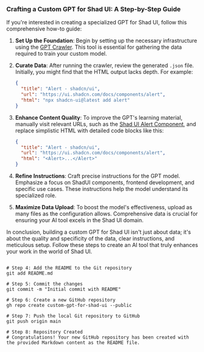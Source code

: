 ### Crafting a Custom GPT for Shad UI: A Step-by-Step Guide

If you\'re interested in creating a specialized GPT for Shad UI, follow this comprehensive how-to guide:

1. **Set Up the Foundation**: Begin by setting up the necessary infrastructure using the [GPT Crawler](https://github.com/BuilderIO/gpt-crawler). This tool is essential for gathering the data required to train your custom model.

2. **Curate Data**: After running the crawler, review the generated `.json` file. Initially, you might find that the HTML output lacks depth. For example:
    ```json
    {
      "title": "Alert - shadcn/ui",
      "url": "https://ui.shadcn.com/docs/components/alert",
      "html": "npx shadcn-ui@latest add alert"
    }
    ```

3. **Enhance Content Quality**: To improve the GPT's learning material, manually visit relevant URLs, such as the [Shad UI Alert Component](https://ui.shadcn.com/docs/components/alert), and replace simplistic HTML with detailed code blocks like this:
    ```json
    {
      "title": "Alert - shadcn/ui",
      "url": "https://ui.shadcn.com/docs/components/alert",
      "html": "<Alert>...</Alert>"
    }
    ```

4. **Refine Instructions**: Craft precise instructions for the GPT model. Emphasize a focus on ShadUI components, frontend development, and specific use cases. These instructions help the model understand its specialized role.

5. **Maximize Data Upload**: To boost the model's effectiveness, upload as many files as the configuration allows. Comprehensive data is crucial for ensuring your AI tool excels in the Shad UI domain.

In conclusion, building a custom GPT for Shad UI isn't just about data; it's about the quality and specificity of the data, clear instructions, and meticulous setup. Follow these steps to create an AI tool that truly enhances your work in the world of Shad UI.

```' > README.md

# Step 4: Add the README to the Git repository
git add README.md

# Step 5: Commit the changes
git commit -m "Initial commit with README"

# Step 6: Create a new GitHub repository
gh repo create custom-gpt-for-shad-ui --public

# Step 7: Push the local Git repository to GitHub
git push origin main

# Step 8: Repository Created
# Congratulations! Your new GitHub repository has been created with the provided Markdown content as the README file.
